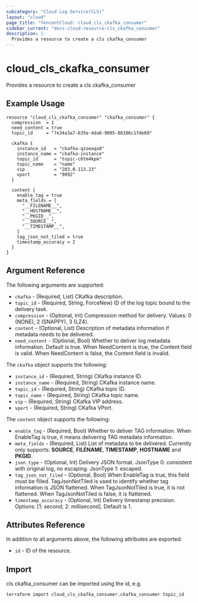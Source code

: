 ```yaml
---
subcategory: "Cloud Log Service(CLS)"
layout: "cloud"
page_title: "TencentCloud: cloud_cls_ckafka_consumer"
sidebar_current: "docs-cloud-resource-cls_ckafka_consumer"
description: |-
  Provides a resource to create a cls ckafka_consumer
---
```


# cloud_cls_ckafka_consumer

Provides a resource to create a cls ckafka_consumer

## Example Usage

```hcl
resource "cloud_cls_ckafka_consumer" "ckafka_consumer" {
  compression  = 1
  need_content = true
  topic_id     = "7e34a3a7-635e-4da8-9005-88106c1fde69"

  ckafka {
    instance_id   = "ckafka-qzoeaqx8"
    instance_name = "ckafka-instance"
    topic_id      = "topic-c6tm4kpm"
    topic_name    = "name"
    vip           = "203.0.113.23"
    vport         = "9092"
  }

  content {
    enable_tag = true
    meta_fields = [
      "__FILENAME__",
      "__HOSTNAME__",
      "__PKGID__",
      "__SOURCE__",
      "__TIMESTAMP__",
    ]
    tag_json_not_tiled = true
    timestamp_accuracy = 2
  }
}
```

## Argument Reference

The following arguments are supported:

* `ckafka` - (Required, List) CKafka description.
* `topic_id` - (Required, String, ForceNew) ID of the log topic bound to the delivery task.
* `compression` - (Optional, Int) Compression method for delivery. Values: 0 (NONE), 2 (SNAPPY), 3 (LZ4).
* `content` - (Optional, List) Description of metadata information if metadata needs to be delivered.
* `need_content` - (Optional, Bool) Whether to deliver log metadata information. Default is true. When NeedContent is true, the Content field is valid. When NeedContent is false, the Content field is invalid.

The `ckafka` object supports the following:

* `instance_id` - (Required, String) CKafka instance ID.
* `instance_name` - (Required, String) CKafka instance name.
* `topic_id` - (Required, String) CKafka topic ID.
* `topic_name` - (Required, String) CKafka topic name.
* `vip` - (Required, String) CKafka VIP address.
* `vport` - (Required, String) CKafka VPort.

The `content` object supports the following:

* `enable_tag` - (Required, Bool) Whether to deliver TAG information. When EnableTag is true, it means delivering TAG metadata information.
* `meta_fields` - (Required, List) List of metadata to be delivered. Currently only supports: __SOURCE__, __FILENAME__, __TIMESTAMP__, __HOSTNAME__ and __PKGID__.
* `json_type` - (Optional, Int) Delivery JSON format. JsonType 0: consistent with original log, no escaping. JsonType 1: escaped.
* `tag_json_not_tiled` - (Optional, Bool) When EnableTag is true, this field must be filled. TagJsonNotTiled is used to identify whether tag information is JSON flattened. When TagJsonNotTiled is true, it is not flattened. When TagJsonNotTiled is false, it is flattened.
* `timestamp_accuracy` - (Optional, Int) Delivery timestamp precision. Options: [1: second; 2: millisecond]. Default is 1.

## Attributes Reference

In addition to all arguments above, the following attributes are exported:

* `id` - ID of the resource.



## Import

cls ckafka_consumer can be imported using the id, e.g.

```
terraform import cloud_cls_ckafka_consumer.ckafka_consumer topic_id
```

